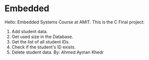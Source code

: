 # Embedded
Hello:
Embedded Systems Course at AMIT.
This is the C Final project:
1. Add student data.
2. Get used size in the Database.
3. Get the list of all student IDs.
4. Check if the student's ID exists.
5. Delete student data.
By:
Ahmed Ayman Khedr